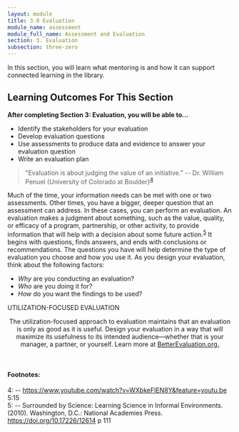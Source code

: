 ```yaml
---
layout: module
title: 3.0 Evaluation
module_name: assessment
module_full_name: Assessment and Evaluation
section: 3. Evaluation
subsection: three-zero
---
```


In this section, you will learn what mentoring is and how it can support connected learning in the library.

## Learning Outcomes For This Section

**After completing Section 3: Evaluation, you will be able to...**
<ul class="fancy">
  <li>Identify the stakeholders for your evaluation</li>
  <li>Develop evaluation questions</li>
  <li>Use assessments to produce data and evidence to answer your evaluation question </li>
  <li>Write an evaluation plan</li>
</ul>

>"Evaluation is about judging the value of an initiative.” -- Dr. William Penuel (University of Colorado at Boulder)<sup>[4](#fn4)</sup> 

Much of the time, your information needs can be met with one or two assessments. Other times, you have a bigger, deeper question that an assessment can address. In these cases, you can perform an evaluation. An evaluation makes a judgment about something, such as the value, quality, or efficacy of a program, partnership, or other activity, to provide information that will help with a decision about some future action.<sup>[5](#fn5)</sup>  It begins with questions, finds answers, and ends with conclusions or recommendations. The questions you have will help determine the type of evaluation you choose and how you use it. As you design your evaluation, think about the following factors: 

- *Why* are you conducting an evaluation?  
- *Who* are you doing it for?  
- *How* do you want the findings to be used? 

<div class="case_study_box">  

<p><span class="box-title">UTILIZATION-FOCUSED EVALUATION</span></p> 

<p style="text-align:center">
  The utilization-focused approach to evaluation maintains that an evaluation is only as good as it is useful. Design your evaluation in a way that will maximize its usefulness to its intended audience—whether that is your manager, a partner, or yourself. Learn more at <a href="http://www.betterevaluation.org/en/plan/approach/utilization_focused_evaluation" target="_blank">BetterEvaluation.org.</a></p>  

</div> 
<br>

#### Footnotes:

<a name="fn4">4</a>:  --  https://www.youtube.com/watch?v=WXbkeFIEN8Y&feature=youtu.be 5:15
<br>
<a name="fn5">5</a>:  --  Surrounded by Science: Learning Science in Informal Environments. (2010). Washington, D.C.: National Academies Press. https://doi.org/10.17226/12614 p 111
